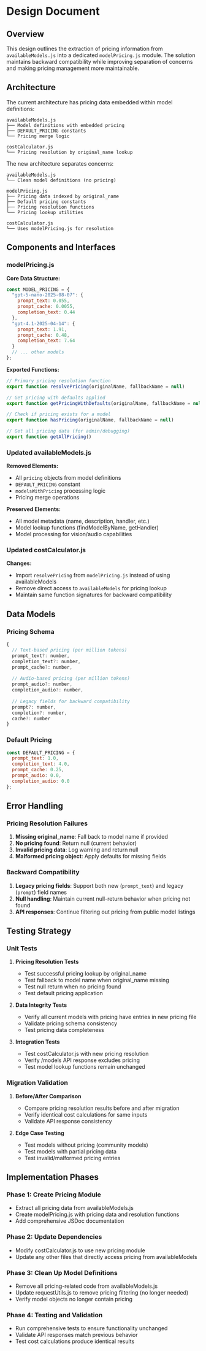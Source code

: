 # Design Document

## Overview

This design outlines the extraction of pricing information from `availableModels.js` into a dedicated `modelPricing.js` module. The solution maintains backward compatibility while improving separation of concerns and making pricing management more maintainable.

## Architecture

The current architecture has pricing data embedded within model definitions:

```
availableModels.js
├── Model definitions with embedded pricing
├── DEFAULT_PRICING constants
└── Pricing merge logic

costCalculator.js
└── Pricing resolution by original_name lookup
```

The new architecture separates concerns:

```
availableModels.js
└── Clean model definitions (no pricing)

modelPricing.js
├── Pricing data indexed by original_name
├── Default pricing constants
├── Pricing resolution functions
└── Pricing lookup utilities

costCalculator.js
└── Uses modelPricing.js for resolution
```

## Components and Interfaces

### modelPricing.js

**Core Data Structure:**
```javascript
const MODEL_PRICING = {
  "gpt-5-nano-2025-08-07": {
    prompt_text: 0.055,
    prompt_cache: 0.0055,
    completion_text: 0.44
  },
  "gpt-4.1-2025-04-14": {
    prompt_text: 1.91,
    prompt_cache: 0.48,
    completion_text: 7.64
  }
  // ... other models
};
```

**Exported Functions:**
```javascript
// Primary pricing resolution function
export function resolvePricing(originalName, fallbackName = null)

// Get pricing with defaults applied
export function getPricingWithDefaults(originalName, fallbackName = null)

// Check if pricing exists for a model
export function hasPricing(originalName, fallbackName = null)

// Get all pricing data (for admin/debugging)
export function getAllPricing()
```

### Updated availableModels.js

**Removed Elements:**
- All `pricing` objects from model definitions
- `DEFAULT_PRICING` constant
- `modelsWithPricing` processing logic
- Pricing merge operations

**Preserved Elements:**
- All model metadata (name, description, handler, etc.)
- Model lookup functions (findModelByName, getHandler)
- Model processing for vision/audio capabilities

### Updated costCalculator.js

**Changes:**
- Import `resolvePricing` from `modelPricing.js` instead of using availableModels
- Remove direct access to `availableModels` for pricing lookup
- Maintain same function signatures for backward compatibility

## Data Models

### Pricing Schema

```javascript
{
  // Text-based pricing (per million tokens)
  prompt_text?: number,
  completion_text?: number,
  prompt_cache?: number,
  
  // Audio-based pricing (per million tokens)
  prompt_audio?: number,
  completion_audio?: number,
  
  // Legacy fields for backward compatibility
  prompt?: number,
  completion?: number,
  cache?: number
}
```

### Default Pricing

```javascript
const DEFAULT_PRICING = {
  prompt_text: 1.0,
  completion_text: 4.0,
  prompt_cache: 0.25,
  prompt_audio: 0.0,
  completion_audio: 0.0
};
```

## Error Handling

### Pricing Resolution Failures

1. **Missing original_name**: Fall back to model name if provided
2. **No pricing found**: Return null (current behavior)
3. **Invalid pricing data**: Log warning and return null
4. **Malformed pricing object**: Apply defaults for missing fields

### Backward Compatibility

1. **Legacy pricing fields**: Support both new (`prompt_text`) and legacy (`prompt`) field names
2. **Null handling**: Maintain current null-return behavior when pricing not found
3. **API responses**: Continue filtering out pricing from public model listings

## Testing Strategy

### Unit Tests

1. **Pricing Resolution Tests**
   - Test successful pricing lookup by original_name
   - Test fallback to model name when original_name missing
   - Test null return when no pricing found
   - Test default pricing application

2. **Data Integrity Tests**
   - Verify all current models with pricing have entries in new pricing file
   - Validate pricing schema consistency
   - Test pricing data completeness

3. **Integration Tests**
   - Test costCalculator.js with new pricing resolution
   - Verify /models API response excludes pricing
   - Test model lookup functions remain unchanged

### Migration Validation

1. **Before/After Comparison**
   - Compare pricing resolution results before and after migration
   - Verify identical cost calculations for same inputs
   - Validate API response consistency

2. **Edge Case Testing**
   - Test models without pricing (community models)
   - Test models with partial pricing data
   - Test invalid/malformed pricing entries

## Implementation Phases

### Phase 1: Create Pricing Module
- Extract all pricing data from availableModels.js
- Create modelPricing.js with pricing data and resolution functions
- Add comprehensive JSDoc documentation

### Phase 2: Update Dependencies
- Modify costCalculator.js to use new pricing module
- Update any other files that directly access pricing from availableModels

### Phase 3: Clean Up Model Definitions
- Remove all pricing-related code from availableModels.js
- Update requestUtils.js to remove pricing filtering (no longer needed)
- Verify model objects no longer contain pricing

### Phase 4: Testing and Validation
- Run comprehensive tests to ensure functionality unchanged
- Validate API responses match previous behavior
- Test cost calculations produce identical results